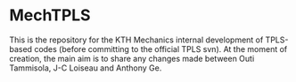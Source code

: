 # MechTPLS
This is the repository for the KTH Mechanics internal development of TPLS-based codes (before committing to the official TPLS svn).
At the moment of creation, the main aim is to share any changes made between Outi Tammisola, J-C Loiseau and Anthony Ge.
